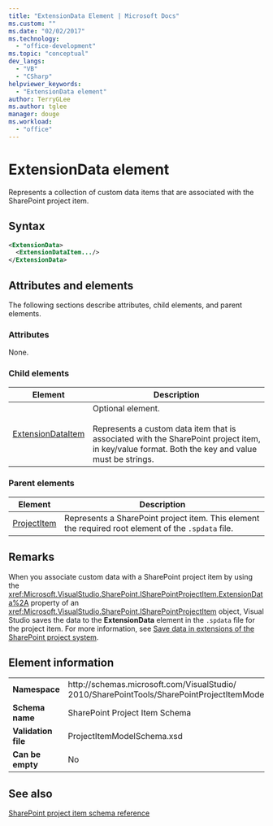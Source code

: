 ```yaml
---
title: "ExtensionData Element | Microsoft Docs"
ms.custom: ""
ms.date: "02/02/2017"
ms.technology: 
  - "office-development"
ms.topic: "conceptual"
dev_langs: 
  - "VB"
  - "CSharp"
helpviewer_keywords: 
  - "ExtensionData element"
author: TerryGLee
ms.author: tglee
manager: douge
ms.workload: 
  - "office"
---
```

# ExtensionData element
  Represents a collection of custom data items that are associated with the SharePoint project item.  
  
## Syntax  
  
```xml  
<ExtensionData>  
  <ExtensionDataItem.../>  
</ExtensionData>  
```  
  
## Attributes and elements
 The following sections describe attributes, child elements, and parent elements.  
  
### Attributes  
 None.  
  
### Child elements
  
|Element|Description|  
|-------------|-----------------|  
|[ExtensionDataItem](../sharepoint/extensiondataitem-element.md)|Optional element.<br /><br /> Represents a custom data item that is associated with the SharePoint project item, in key/value format. Both the key and value must be strings.|  
  
### Parent elements
  
|Element|Description|  
|-------------|-----------------|  
|[ProjectItem](../sharepoint/projectitem-element.md)|Represents a SharePoint project item. This element the required root element of the `.spdata` file.|  
  
## Remarks  
 When you associate custom data with a SharePoint project item by using the <xref:Microsoft.VisualStudio.SharePoint.ISharePointProjectItem.ExtensionData%2A> property of an <xref:Microsoft.VisualStudio.SharePoint.ISharePointProjectItem> object, Visual Studio saves the data to the **ExtensionData** element in the `.spdata` file for the project item. For more information, see [Save data in extensions of the SharePoint project system](../sharepoint/saving-data-in-extensions-of-the-sharepoint-project-system.md).  
  
## Element information
  
|||  
|-|-|  
|**Namespace**|http<nolink>://schemas.microsoft.com/VisualStudio/<br>2010/SharePointTools/SharePointProjectItemModel|  
|**Schema name**|SharePoint Project Item Schema|  
|**Validation file**|ProjectItemModelSchema.xsd|  
|**Can be empty**|No|  
  
## See also
 [SharePoint project item schema reference](../sharepoint/sharepoint-project-item-schema-reference.md)  
  
  
